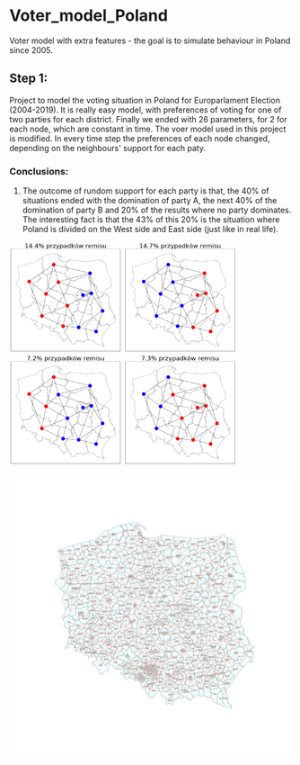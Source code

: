 # Voter_model_Poland
Voter model with extra features - the goal is to simulate behaviour in Poland since 2005.

## Step 1: <br>
Project to model the voting situation in Poland for Europarlament Election (2004-2019). It is really easy model, with preferences of voting for one of two parties for each district. Finally we ended with 26 parameters, for 2 for each node, which are constant in time. The voer model used in this project is modified. In every time step the preferences of each node changed, depending on the neighbours' support for each paty. <br>
### Conclusions: <br>
1. The outcome of rundom support for each party is that, the 40% of situations ended with the domination of party A, the next 40% of the domination of party B and 20% of the results where no party dominates. The interesting fact is that the 43% of this 20% is the situation where Poland is divided on the West side and East side (just like in real life).

<p float="center">
  <img src="random-poland/14_4remisy.png" width="200"/>
  <img src="random-poland/14_7remisy.png" width="200"/>
  <img src="random-poland/7_2remisy.png"  width="200"/>
  <img src="random-poland/7_3remisy.png"  width="200"/>
</p>


![Alt text](powiaty.png?raw=true "powiaty")
